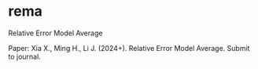 # rema
Relative Error Model Average

Paper: Xia X., Ming H., Li J. (2024+). Relative Error Model Average. Submit to journal.

